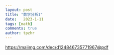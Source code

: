 ```yaml
---
layout: post
title: "数学分析1"
date:   2023-1-11
tags: [math]
comments: true
author: tpzhr
---
```


https://maiimg.com/dec/d124846735771967@pdf
